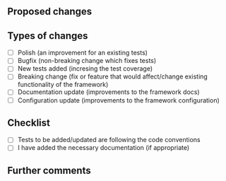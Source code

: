 ## Proposed changes

[//]: # (Describe the big picture of your changes here to communicate this pull request should be merged.)

## Types of changes

[//]: # (What types of changes does your code introduce to the framwork?)
[//]: # (_Put an `x` in the boxes that apply_)

- [ ] Polish (an improvement for an existing tests)
- [ ] Bugfix (non-breaking change which fixes tests)
- [ ] New tests added (incresing the test coverage)
- [ ] Breaking change (fix or feature that would affect/change existing functionality of the framework)
- [ ] Documentation update (improvements to the framework docs)
- [ ] Configuration update (improvements to the framework configuration)

## Checklist

[//]: # (_Put an `x` in the boxes that apply. You can also fill these out after creating the PR. If you're unsure about any of them, don't hesitate to ask. We're here to help! This is simply a reminder of what we are going to look for before merging your code._)

- [ ] Tests to be added/updated are following the code conventions
- [ ] I have added the necessary documentation (if appropriate)

## Further comments

[//]: # (If this is a relatively large or complex change, kick off the discussion by explaining why you chose the solution you did and what alternatives you considered, etc...)
